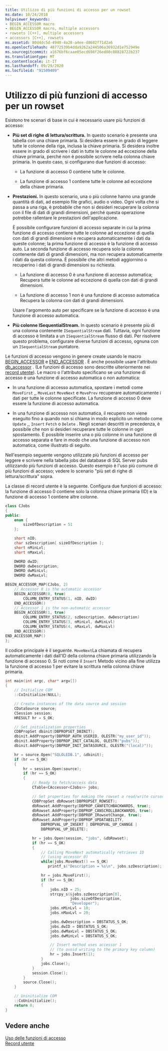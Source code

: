 ```yaml
---
title: Utilizzo di più funzioni di accesso per un rowset
ms.date: 10/24/2018
helpviewer_keywords:
- BEGIN_ACCESSOR macro
- BEGIN_ACCESSOR macro, multiple accessors
- rowsets [C++], multiple accessors
- accessors [C++], rowsets
ms.assetid: 80d4dc5d-4940-4a28-a4ee-d8602f71d2a6
ms.openlocfilehash: 48772539b4dda9262a244506a36932d1e752949e
ms.sourcegitcommit: a1676bf6caae05ecd698f26ed80c08828722b237
ms.translationtype: MT
ms.contentlocale: it-IT
ms.lasthandoff: 09/29/2020
ms.locfileid: "91509409"
---
```

# <a name="using-multiple-accessors-on-a-rowset"></a>Utilizzo di più funzioni di accesso per un rowset

Esistono tre scenari di base in cui è necessario usare più funzioni di accesso:

- **Più set di righe di lettura/scrittura.** In questo scenario è presente una tabella con una chiave primaria. Si desidera essere in grado di leggere tutte le colonne della riga, inclusa la chiave primaria. Si desidera inoltre essere in grado di scrivere i dati in tutte le colonne ad eccezione della chiave primaria, perché non è possibile scrivere nella colonna chiave primaria. In questo caso, si configurano due funzioni di accesso:

  - La funzione di accesso 0 contiene tutte le colonne.

  - La funzione di accesso 1 contiene tutte le colonne ad eccezione della chiave primaria.

- **Prestazioni.** In questo scenario, una o più colonne hanno una grande quantità di dati, ad esempio file grafici, audio o video. Ogni volta che si passa a una riga, è probabile che non si desideri recuperare la colonna con il file di dati di grandi dimensioni, perché questa operazione potrebbe rallentare le prestazioni dell'applicazione.

  È possibile configurare funzioni di accesso separate in cui la prima funzione di accesso contiene tutte le colonne ad eccezione di quella con dati di grandi dimensioni e recupera automaticamente i dati da queste colonne; la prima funzione di accesso è la funzione di accesso auto. La seconda funzione di accesso recupera solo la colonna contenente dati di grandi dimensioni, ma non recupera automaticamente i dati da questa colonna. È possibile che altri metodi aggiornino o recuperino i dati di grandi dimensioni su richiesta.

  - La funzione di accesso 0 è una funzione di accesso automatica; Recupera tutte le colonne ad eccezione di quella con dati di grandi dimensioni.

  - La funzione di accesso 1 non è una funzione di accesso automatica Recupera la colonna con dati di grandi dimensioni.

  Usare l'argomento auto per specificare se la funzione di accesso è una funzione di accesso automatica.

- **Più colonne ISequentialStream.** In questo scenario è presente più di una colonna contenente `ISequentialStream` dati. Tuttavia, ogni funzione di accesso è limitata a un `ISequentialStream` flusso di dati. Per risolvere questo problema, configurare diverse funzioni di accesso, ognuna con un `ISequentialStream` puntatore.

Le funzioni di accesso vengono in genere create usando le macro [BEGIN_ACCESSOR](./macros-and-global-functions-for-ole-db-consumer-templates.md#begin_accessor) e [END_ACCESSOR](./macros-and-global-functions-for-ole-db-consumer-templates.md#end_accessor) . È anche possibile usare l'attributo [db_accessor](../../windows/attributes/db-accessor.md) . (Le funzioni di accesso sono descritte ulteriormente nei [record utente](../../data/oledb/user-records.md)). Le macro o l'attributo specificano se una funzione di accesso è una funzione di accesso automatica o non automatica:

- In una funzione di accesso automatica, spostare i metodi come `MoveFirst` ,, `MoveLast` `MoveNext` e `MovePrev` recuperare automaticamente i dati per tutte le colonne specificate. La funzione di accesso 0 deve essere la funzione di accesso automatica.

- In una funzione di accesso non automatica, il recupero non viene eseguito fino a quando non si chiama in modo esplicito un metodo come `Update` ,, `Insert` `Fetch` o `Delete` . Negli scenari descritti in precedenza, è possibile che non si desideri recuperare tutte le colonne in ogni spostamento. È possibile inserire una o più colonne in una funzione di accesso separata e fare in modo che una funzione di accesso non automatica, come illustrato di seguito.

Nell'esempio seguente vengono utilizzate più funzioni di accesso per leggere e scrivere nella tabella jobs del database di SQL Server pubs utilizzando più funzioni di accesso. Questo esempio è l'uso più comune di più funzioni di accesso; vedere lo scenario "più set di righe di lettura/scrittura" sopra.

La classe di record utente è la seguente. Configura due funzioni di accesso: la funzione di accesso 0 contiene solo la colonna chiave primaria (ID) e la funzione di accesso 1 contiene altre colonne.

```cpp
class CJobs
{
public:
    enum {
        sizeOfDescription = 51
    };

    short nID;
    char szDescription[ sizeOfDescription ];
    short nMinLvl;
    short nMaxLvl;

    DWORD dwID;
    DWORD dwDescription;
    DWORD dwMinLvl;
    DWORD dwMaxLvl;

BEGIN_ACCESSOR_MAP(CJobs, 2)
    // Accessor 0 is the automatic accessor
    BEGIN_ACCESSOR(0, true)
        COLUMN_ENTRY_STATUS(1, nID, dwID)
    END_ACCESSOR()
    // Accessor 1 is the non-automatic accessor
    BEGIN_ACCESSOR(1, true)
        COLUMN_ENTRY_STATUS(2, szDescription, dwDescription)
        COLUMN_ENTRY_STATUS(3, nMinLvl, dwMinLvl)
        COLUMN_ENTRY_STATUS(4, nMaxLvl, dwMaxLvl)
    END_ACCESSOR()
END_ACCESSOR_MAP()
};
```

Il codice principale è il seguente. `MoveNext`La chiamata di recupera automaticamente i dati dall'ID della colonna chiave primaria utilizzando la funzione di accesso 0. Si noti come il `Insert` Metodo vicino alla fine utilizza la funzione di accesso 1 per evitare la scrittura nella colonna chiave primaria.

```cpp
int main(int argc, char* argv[])
{
    // Initialize COM
    ::CoInitialize(NULL);

    // Create instances of the data source and session
    CDataSource source;
    CSession session;
    HRESULT hr = S_OK;

    // Set initialization properties
    CDBPropSet dbinit(DBPROPSET_DBINIT);
    dbinit.AddProperty(DBPROP_AUTH_USERID, OLESTR("my_user_id"));
    dbinit.AddProperty(DBPROP_INIT_CATALOG, OLESTR("pubs"));
    dbinit.AddProperty(DBPROP_INIT_DATASOURCE, OLESTR("(local)"));

    hr = source.Open("SQLOLEDB.1", &dbinit);
    if (hr == S_OK)
    {
        hr = session.Open(source);
        if (hr == S_OK)
        {
            // Ready to fetch/access data
            CTable<CAccessor<CJobs>> jobs;

            // Set properties for making the rowset a read/write cursor
            CDBPropSet dbRowset(DBPROPSET_ROWSET);
            dbRowset.AddProperty(DBPROP_CANFETCHBACKWARDS, true);
            dbRowset.AddProperty(DBPROP_CANSCROLLBACKWARDS, true);
            dbRowset.AddProperty(DBPROP_IRowsetChange, true);
            dbRowset.AddProperty(DBPROP_UPDATABILITY,
                DBPROPVAL_UP_INSERT | DBPROPVAL_UP_CHANGE |
                DBPROPVAL_UP_DELETE);

            hr = jobs.Open(session, "jobs", &dbRowset);
            if (hr == S_OK)
            {
                // Calling MoveNext automatically retrieves ID
                // (using accessor 0)
                while(jobs.MoveNext() == S_OK)
                   printf_s("Description = %s\n", jobs.szDescription);

                hr = jobs.MoveFirst();
                if (hr == S_OK)
                {
                    jobs.nID = 25;
                    strcpy_s(&jobs.szDescription[0],
                             jobs.sizeOfDescription,
                             "Developer");
                    jobs.nMinLvl = 10;
                    jobs.nMaxLvl = 20;

                    jobs.dwDescription = DBSTATUS_S_OK;
                    jobs.dwID = DBSTATUS_S_OK;
                    jobs.dwMaxLvl = DBSTATUS_S_OK;
                    jobs.dwMinLvl = DBSTATUS_S_OK;

                    // Insert method uses accessor 1
                    // (to avoid writing to the primary key column)
                    hr = jobs.Insert(1);
                }
                jobs.Close();
            }
            session.Close();
        }
        source.Close();
    }

    // Uninitialize COM
    ::CoUninitialize();
    return 0;
}
```

## <a name="see-also"></a>Vedere anche

[Uso delle funzioni di accesso](../../data/oledb/using-accessors.md)<br/>
[Record utente](../../data/oledb/user-records.md)
